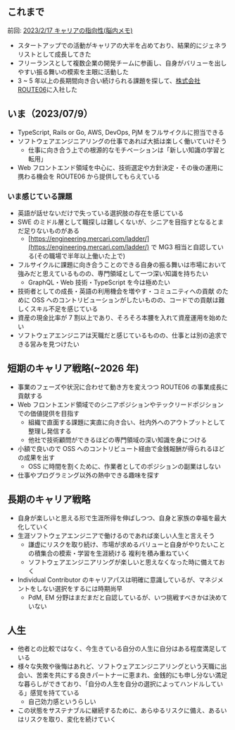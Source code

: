 ## これまで

前回: [2023/2/17 キャリアの指向性(脳内メモ)](https://mh4gf.dev/articles/2023-2-17-thinking-in-career)

- スタートアップでの活動がキャリアの大半を占めており、結果的にジェネラリストとして成長してきた
- フリーランスとして複数企業の開発チームに参画し、自身がバリューを出しやすい振る舞いの模索を主眼に活動した
- 3 ~ 5 年以上の長期間向き合い続けられる課題を探して、[株式会社 ROUTE06](https://route06.co.jp/)に入社した

## いま（2023/07/9）

- TypeScript, Rails or Go, AWS, DevOps, PjM をフルサイクルに担当できる
- ソフトウェアエンジニアリングの仕事であれば大抵は楽しく働いていけそう
  - 仕事に向き合う上での根源的なモチベーションは「新しい知識の学習と転用」
- Web フロントエンド領域を中心に、技術選定や方針決定・その後の運用に携わる機会を ROUTE06 から提供してもらえている

### いま感じている課題

- 英語が話せないだけで失っている選択肢の存在を感じている
- SWE のミドル層として職探しは難しくないが、シニアを目指すとなるとまだ足りないものがある
  - [https://engineering.mercari.com/ladder/](https://engineering.mercari.com/ladder/) で MG3 相当と自認している(その職場で半年以上働いた上で)
- フルサイクルに課題に向き合うことのできる自身の振る舞いは市場において強みだと思えているものの、専門領域として一つ深い知識を持ちたい
  - GraphQL・Web 技術・TypeScript を今は極めたい
- 技術者としての成長・英語の利用機会を増やす・コミュニティへの貢献 のために OSS へのコントリビューションがしたいものの、コードでの貢献は難しくスキル不足を感じている
- 資産の現金比率が 7 割以上であり、そろそろ本腰を入れて資産運用を始めたい
- ソフトウェアエンジニアは天職だと感じているものの、仕事とは別の追求できる営みを見つけたい

## 短期のキャリア戦略(~2026 年)

- 事業のフェーズや状況に合わせて動き方を変えつつ ROUTE06 の事業成長に貢献する
- Web フロントエンド領域でのシニアポジションやテックリードポジションでの価値提供を目指す
  - 組織で直面する課題に実直に向き合い、社内外へのアウトプットとして整理し発信する
  - 他社で技術顧問ができるほどの専門領域の深い知識を身につける
- 小額で良いので OSS へのコントリビュート経由で金銭報酬が得られるほどの成果を出す
  - OSS に時間を割くために、作業者としてのポジションの副業はしない
- 仕事やプログラミング以外の熱中できる趣味を探す

## 長期のキャリア戦略

- 自身が楽しいと思える形で生涯所得を伸ばしつつ、自身と家族の幸福を最大化していく
- 生涯ソフトウェアエンジニアで働けるのであれば楽しい人生と言えそう
  - 謙虚にリスクを取り続け、市場が求めるバリューと自身がやりたいことの積集合の模索・学習を生涯続ける 複利を積み重ねていく
  - ソフトウェアエンジニアリングが楽しいと思えなくなった時に備えておく
- Individual Contributor のキャリアパスは明確に意識しているが、マネジメントをしない選択をするには時期尚早
  - PdM, EM 分野はまだまだと自認しているが、いつ挑戦すべきかは決めていない

## 人生

- 他者との比較ではなく、今生きている自分の人生に自分はある程度満足している
- 様々な失敗や後悔はあれど、ソフトウェアエンジニアリングという天職に出会い、苦楽を共にする良きパートナーに恵まれ、金銭的にも申し分ない満足な暮らしができており、「自分の人生を自分の選択によってハンドルしている」感覚を持てている
  - 自己効力感というらしい
- この状態をサステナブルに継続するために、あらゆるリスクに備え、あるいはリスクを取り、変化を続けていく
